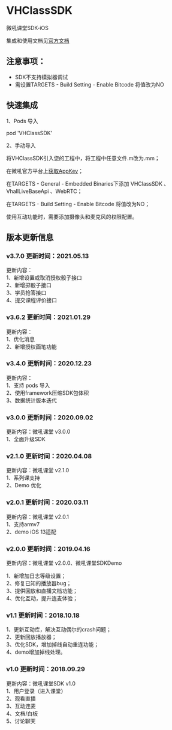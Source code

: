 # VHClassSDK

微吼课堂SDK-iOS<br>


集成和使用文档见[官方文档](http://www.vhall.com/class/doc/1605.html )<br>


## 注意事项：
* SDK不支持模拟器调试
* 需设置TARGETS - Build Setting - Enable Bitcode 将值改为NO


## 快速集成
1、Pods 导入<br>

pod 'VHClassSDK'<br>

2、手动导入<br>

将VHClassSDK引入您的工程中，将工程中任意文件.m改为.mm；<br>

在微吼官方平台上[获取AppKey](https://class.vhall.com/#/userSDK)；<br>

在TARGETS - General - Embedded Binaries下添加 VHClassSDK 、VhallLiveBaseApi 、WebRTC；<br>

在TARGETS - Build Setting - Enable Bitcode 将值改为NO；<br>

使用互动功能时，需要添加摄像头和麦克风的权限配置。<br>

## 版本更新信息
### v3.7.0 更新时间：2021.05.13
更新内容：<br>
1、新增设置或取消授权骰子接口<br>
2、新增掷骰子接口<br>
3、学员抢答接口<br>
4、提交课程评价接口<br>

### v3.6.2 更新时间：2021.01.29
更新内容：<br>
1、优化消息<br>
2、新增授权画笔功能<br>

### v3.4.0 更新时间：2020.12.23
更新内容：<br>
1、支持 pods 导入<br>
2、使用framework压缩SDK包体积<br>
3、数据统计版本迭代<br>

### v3.0.0 更新时间：2020.09.02
更新内容：微吼课堂 v3.0.0<br>
1、全面升级SDK<br>
### v2.1.0 更新时间：2020.04.08
更新内容：微吼课堂 v2.1.0<br>
1、系列课支持<br>
2、Demo 优化<br>

### v2.0.1 更新时间：2020.03.11
更新内容：微吼课堂 v2.0.1<br>
1、支持armv7<br>
2、demo iOS 13适配<br>

### v2.0.0 更新时间：2019.04.16
更新内容：微吼课堂 v2.0.0、微吼课堂SDKDemo

1、新增加日志等级设置；<br>
2、修复已知的播放器bug；<br>
3、提供回放和直播文档功能；<br>
4、优化互动，提升连麦体验；<br>

### v1.1 更新时间：2018.10.18
1、更新互动库，解决互动偶尔的crash问题；<br>
2、更新回放播放器；<br>
3、优化SDK，增加掉线自动重连功能；<br>
4、demo增加掉线处理。	 <br>

### v1.0 更新时间：2018.09.29
更新内容：微吼课堂SDK v1.0<br>
1、用户登录（进入课堂）<br>
2、观看直播<br>
3、互动连麦<br>
4、文档/白板<br>
5、讨论聊天<br>


